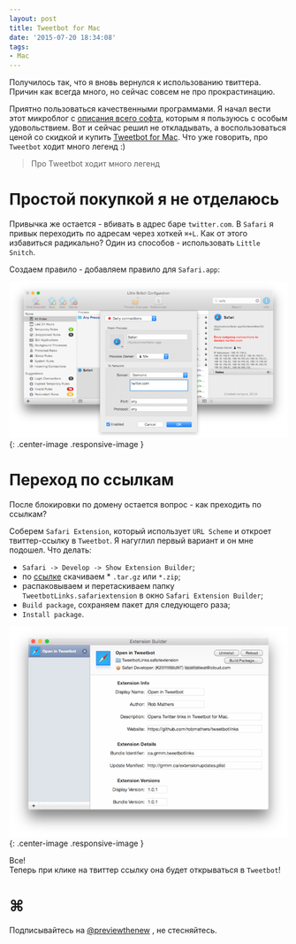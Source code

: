 ```yaml
---
layout: post
title: Tweetbot for Mac
date: '2015-07-20 18:34:08'
tags:
- Mac
---
```


Получилось так, что я вновь вернулся к использованию твиттера.
Причин как всегда много, но сейчас совсем не про прокрастинацию.

Приятно пользоваться качественными программами. Я начал вести этот микроблог с [описания всего софта](http://pavel.miroshnichen.co/2015/01/17/setup-2015/), которым я пользуюсь с особым удовольствием. Вот и сейчас решил не откладывать, а воспользоваться ценой со скидкой и купить [Tweetbot for Mac](https://geo.itunes.apple.com/ru/app/tweetbot-for-twitter/id557168941?mt=12&uo=4&at=1001l9qh&ct=blog). Что уже говорить, про `Tweetbot` ходит много легенд :)

>Про Tweetbot ходит много легенд

# Простой покупкой я не отделаюсь
Привычка же остается - вбивать в адрес баре `twitter.com`. В `Safari` я привык переходить по адресам через хоткей `⌘+L`. Как от этого избавиться радикально? Один из способов - использовать `Little Snitch`.

Создаем правило - добавляем правило для `Safari.app`:

![](/images/2015/07/Screen-Shot-2015-07-20-at-21-03-19.png){: .center-image .responsive-image }

# Переход по ссылкам
После блокировки по домену остается вопрос - как преходить по ссылкам?

Соберем `Safari Extension`, который использует `URL Scheme` и откроет твиттер-ссылку в `Tweetbot`. Я нагуглил первый вариант и он мне подошел. Что делать:

* `Safari -> Develop -> Show Extension Builder`;
* по [ссылке](http://robmathers.github.io/tweetbotlinks/) скачиваем * `.tar.gz` или `*.zip`;
* распаковываем и перетаскиваем папку `TweetbotLinks.safariextension` в окно `Safari Extension Builder`;
* `Build package`, сохраняем пакет для следующего раза;
* `Install package`.

![](/images/2015/07/Screen-Shot-2015-07-20-at-21-11-57-1.png){: .center-image .responsive-image }


Все!   
Теперь при клике на твиттер ссылку она будет открываться в `Tweetbot`!

# ⌘ 

Подписывайтесь на [@previewthenew](https://twitter.com/previewthenew) , не стесняйтесь.
